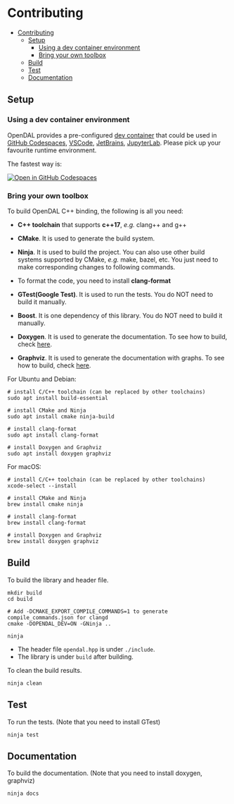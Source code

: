 # Contributing

- [Contributing](#contributing)
  - [Setup](#setup)
    - [Using a dev container environment](#using-a-dev-container-environment)
    - [Bring your own toolbox](#bring-your-own-toolbox)
  - [Build](#build)
  - [Test](#test)
  - [Documentation](#documentation)

## Setup

### Using a dev container environment

OpenDAL provides a pre-configured [dev container](https://containers.dev/) that could be used in [GitHub Codespaces](https://github.com/features/codespaces), [VSCode](https://code.visualstudio.com/), [JetBrains](https://www.jetbrains.com/remote-development/gateway/), [JupyterLab](https://jupyterlab.readthedocs.io/en/stable/). Please pick up your favourite runtime environment.

The fastest way is:

[![Open in GitHub Codespaces](https://github.com/codespaces/badge.svg)](https://codespaces.new/apache/opendal?quickstart=1&machine=standardLinux32gb)

### Bring your own toolbox

To build OpenDAL C++ binding, the following is all you need:

- **C++ toolchain** that supports **c++17**, _e.g._ clang++ and g++

- **CMake**. It is used to generate the build system.

- **Ninja**. It is used to build the project. You can also use other build systems supported by CMake, _e.g._ make, bazel, etc. You just need to make corresponding changes to following commands.

- To format the code, you need to install **clang-format**

- **GTest(Google Test)**. It is used to run the tests. You do NOT need to build it manually.

- **Boost**. It is one dependency of this library. You do NOT need to build it manually.

- **Doxygen**. It is used to generate the documentation. To see how to build, check [here](https://www.doxygen.nl/manual/install.html).

- **Graphviz**. It is used to generate the documentation with graphs. To see how to build, check [here](https://graphviz.org/download/).

For Ubuntu and Debian:

```shell
# install C/C++ toolchain (can be replaced by other toolchains)
sudo apt install build-essential

# install CMake and Ninja
sudo apt install cmake ninja-build

# install clang-format
sudo apt install clang-format

# install Doxygen and Graphviz
sudo apt install doxygen graphviz
```

For macOS:

```shell
# install C/C++ toolchain (can be replaced by other toolchains)
xcode-select --install

# install CMake and Ninja
brew install cmake ninja

# install clang-format
brew install clang-format

# install Doxygen and Graphviz
brew install doxygen graphviz
```

## Build

To build the library and header file.

```shell
mkdir build
cd build

# Add -DCMAKE_EXPORT_COMPILE_COMMANDS=1 to generate compile_commands.json for clangd
cmake -DOPENDAL_DEV=ON -GNinja .. 

ninja
```

- The header file `opendal.hpp` is under `./include`.
- The library is under `build` after building.

To clean the build results.

```shell
ninja clean
```

## Test

To run the tests. (Note that you need to install GTest)

```shell
ninja test
```

## Documentation

To build the documentation. (Note that you need to install doxygen, graphviz)

```shell
ninja docs
```
